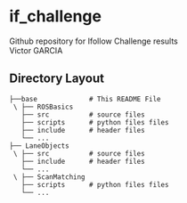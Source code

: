 # if_challenge

Github repository for Ifollow Challenge results \
Victor GARCIA

## Directory Layout

    ├──base             # This README File
     \ ├── ROSBasics       
       ├── src          # source files
       ├── scripts      # python files files
       ├── include      # header files
       └── ...    
    ├── LaneObjects
     \ ├── src          # source files
       ├── include      # header files
       └── ...          
     \ ├── ScanMatching        
       ├── scripts      # python files files
       └── ...
